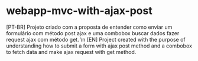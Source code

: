 # webapp-mvc-with-ajax-post
[PT-BR] Projeto criado com a proposta de entender como enviar um formulário com método post ajax e uma combobox buscar dados fazer request ajax com método get.
\n 
[EN] Project created with the purpose of understanding how to submit a form with ajax post method and a combobox to fetch data and make ajax request with get method.

